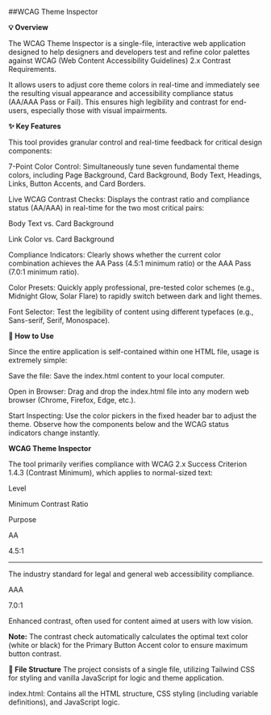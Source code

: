 ##WCAG Theme Inspector

**💡 Overview**

The WCAG Theme Inspector is a single-file, interactive web application designed to help designers and developers test and refine color palettes against WCAG (Web Content Accessibility Guidelines) 2.x Contrast Requirements.

It allows users to adjust core theme colors in real-time and immediately see the resulting visual appearance and accessibility compliance status (AA/AAA Pass or Fail). This ensures high legibility and contrast for end-users, especially those with visual impairments.

**✨ Key Features**

This tool provides granular control and real-time feedback for critical design components:

7-Point Color Control: Simultaneously tune seven fundamental theme colors, including Page Background, Card Background, Body Text, Headings, Links, Button Accents, and Card Borders.

Live WCAG Contrast Checks: Displays the contrast ratio and compliance status (AA/AAA) in real-time for the two most critical pairs:

Body Text vs. Card Background

Link Color vs. Card Background

Compliance Indicators: Clearly shows whether the current color combination achieves the AA Pass (4.5:1 minimum ratio) or the AAA Pass (7.0:1 minimum ratio).

Color Presets: Quickly apply professional, pre-tested color schemes (e.g., Midnight Glow, Solar Flare) to rapidly switch between dark and light themes.

Font Selector: Test the legibility of content using different typefaces (e.g., Sans-serif, Serif, Monospace).

**🚀 How to Use**

Since the entire application is self-contained within one HTML file, usage is extremely simple:

Save the file: Save the index.html content to your local computer.

Open in Browser: Drag and drop the index.html file into any modern web browser (Chrome, Firefox, Edge, etc.).

Start Inspecting: Use the color pickers in the fixed header bar to adjust the theme. Observe how the components below and the WCAG status indicators change instantly.

**WCAG Theme Inspector**

The tool primarily verifies compliance with WCAG 2.x Success Criterion 1.4.3 (Contrast Minimum), which applies to normal-sized text:

Level

Minimum Contrast Ratio

Purpose

AA

4.5:1
______________________________________________________________________________

The industry standard for legal and general web accessibility compliance.

AAA

7.0:1

Enhanced contrast, often used for content aimed at users with low vision.

**Note:** The contrast check automatically calculates the optimal text color (white or black) for the Primary Button Accent color to ensure maximum button contrast.

**📄 File Structure**
The project consists of a single file, utilizing Tailwind CSS for styling and vanilla JavaScript for logic and theme application.


index.html: Contains all the HTML structure, CSS styling (including variable definitions), and JavaScript logic.




